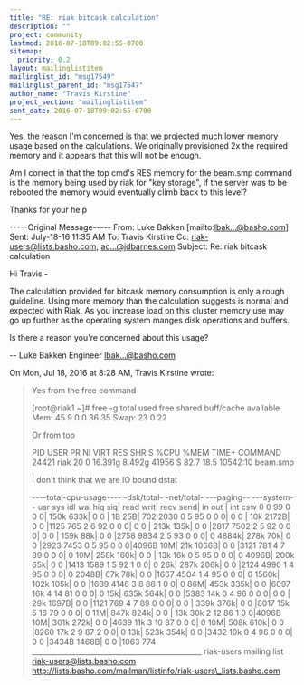 ```yaml
---
title: "RE: riak bitcask calculation"
description: ""
project: community
lastmod: 2016-07-18T09:02:55-0700
sitemap:
  priority: 0.2
layout: mailinglistitem
mailinglist_id: "msg17549"
mailinglist_parent_id: "msg17547"
author_name: "Travis Kirstine"
project_section: "mailinglistitem"
sent_date: 2016-07-18T09:02:55-0700
---
```



Yes, the reason I'm concerned is that we projected much lower memory usage 
based on the calculations. We originally provisioned 2x the required memory 
and it appears that this will not be enough.

Am I correct in that the top cmd's RES memory for the beam.smp command is the 
memory being used by riak for "key storage", if the server was to be rebooted 
the memory would eventually climb back to this level?

Thanks for your help 

-----Original Message-----
From: Luke Bakken [mailto:lbak...@basho.com] 
Sent: July-18-16 11:35 AM
To: Travis Kirstine 
Cc: riak-users@lists.basho.com; ac...@jdbarnes.com
Subject: Re: riak bitcask calculation

Hi Travis -

The calculation provided for bitcask memory consumption is only a rough 
guideline. Using more memory than the calculation suggests is normal and 
expected with Riak. As you increase load on this cluster memory use may go up 
further as the operating system manges disk operations and buffers.

Is there a reason you're concerned about this usage?

--
Luke Bakken
Engineer
lbak...@basho.com


On Mon, Jul 18, 2016 at 8:28 AM, Travis Kirstine 
 wrote:
> Yes from the free command
>
> [root@riak1 ~]# free -g
> total used free shared buff/cache 
> available
> Mem: 45 9 0 0 36 
> 35
> Swap: 23 0 22
>
> Or from top
>
> PID USER PR NI VIRT RES SHR S %CPU %MEM TIME+ COMMAND
> 24421 riak 20 0 16.391g 8.492g 41956 S 82.7 18.5 10542:10 beam.smp
>
>
> I don't think that we are IO bound
> dstat
>
> ----total-cpu-usage---- -dsk/total- -net/total- ---paging-- ---system--
> usr sys idl wai hiq siq| read writ| recv send| in out | int csw
> 0 0 99 0 0 0| 150k 633k| 0 0 | 1B 25B| 702 2030
> 0 5 95 0 0 0| 0 0 | 10k 2172B| 0 0 |1125 765
> 2 6 92 0 0 0| 0 0 | 213k 135k| 0 0 |2817 7502
> 2 5 92 0 0 0| 0 0 | 159k 88k| 0 0 |2758 9834
> 2 5 93 0 0 0| 0 4884k| 278k 70k| 0 0 |2923 7453
> 0 5 95 0 0 0|4096B 10M| 21k 1066B| 0 0 |3121 781
> 4 7 89 0 0 0| 0 10M| 258k 160k| 0 0 | 13k 16k
> 0 5 95 0 0 0| 0 4096B| 200k 65k| 0 0 |1413 1589
> 1 5 92 1 0 0| 0 26k| 287k 206k| 0 0 |2124 4990
> 1 4 95 0 0 0| 0 2048B| 67k 78k| 0 0 |1667 4504
> 1 4 95 0 0 0| 0 1560k| 102k 105k| 0 0 |1639 4146
> 3 8 88 1 0 0| 0 86M| 453k 335k| 0 0 |6097 16k
> 4 14 81 0 0 0| 0 15k| 635k 564k| 0 0 |5383 14k
> 0 4 96 0 0 0| 0 0 | 29k 1697B| 0 0 |1121 769
> 4 7 89 0 0 0| 0 0 | 339k 376k| 0 0 |8017 15k
> 5 16 79 0 0 0| 0 11M| 847k 824k| 0 0 | 13k 30k
> 2 12 86 1 0 0|4096B 10M| 301k 272k| 0 0 |4639 11k
> 3 10 87 0 0 0| 0 10M| 508k 610k| 0 0 |8260 17k
> 2 9 87 2 0 0| 0 13k| 523k 354k| 0 0 |3432 10k
> 0 4 96 0 0 0| 0 0 |3434B 1468B| 0 0 |1063 774
\_\_\_\_\_\_\_\_\_\_\_\_\_\_\_\_\_\_\_\_\_\_\_\_\_\_\_\_\_\_\_\_\_\_\_\_\_\_\_\_\_\_\_\_\_\_\_
riak-users mailing list
riak-users@lists.basho.com
http://lists.basho.com/mailman/listinfo/riak-users\_lists.basho.com

